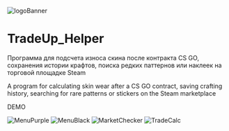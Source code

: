 ![logoBanner](https://user-images.githubusercontent.com/45515206/133918104-640d1d79-763f-4579-a2ac-b7b9f1e0bfae.png)

# TradeUp_Helper
Программа для подсчета износа скина после контракта CS GO, сохранения истории крафтов, поиска редких паттернов или наклеек на торговой площадке Steam

A program for calculating skin wear after a CS GO contract, saving crafting history, searching for rare patterns or stickers on the Steam marketplace

DEMO

![MenuPurple](https://user-images.githubusercontent.com/45515206/140391296-f2a8258d-bf25-4eef-abd7-d4da5ba28687.PNG)
![MenuBlack](https://user-images.githubusercontent.com/45515206/140391320-a399531f-cdec-4e94-b0ab-adf798ddf033.PNG)
![MarketChecker](https://user-images.githubusercontent.com/45515206/140391337-710cc944-c14b-42a6-8145-cdb82b6e832f.PNG)
![TradeCalc](https://user-images.githubusercontent.com/45515206/140391348-66ccd199-1a06-47fc-bce2-a939978c3bc5.PNG)
